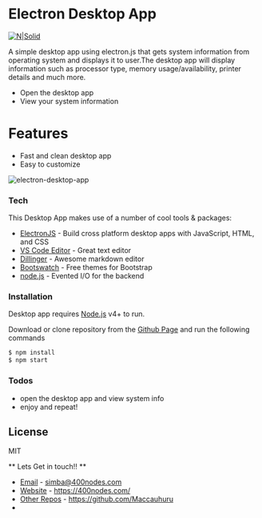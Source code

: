 # Electron Desktop App

[![N|Solid](https://cldup.com/dTxpPi9lDf.thumb.png)](https://nodesource.com/products/nsolid)

A simple desktop app using electron.js that gets system information from operating system and displays it to user.The desktop app will display information such as processor type, memory usage/availability, printer details and much more.

  - Open the desktop app
  - View your system information



# Features

  - Fast and clean desktop app
  - Easy to customize

![electron-desktop-app](https://user-images.githubusercontent.com/24412464/41441277-89e92962-6ff7-11e8-9456-7c08afb3f471.gif)

### Tech

This Desktop App makes use of a number of cool tools & packages:

* [ElectronJS] - Build cross platform desktop apps with JavaScript, HTML, and CSS
* [VS Code Editor] - Great text editor
* [Dillinger] - Awesome markdown editor
* [Bootswatch] - Free themes for Bootstrap
* [node.js] - Evented I/O for the backend

### Installation

Desktop app requires [Node.js](https://nodejs.org/) v4+ to run.

Download or clone repository from the [Github Page](https://github.com/Maccauhuru/Electron-Desktop-App) and run the following commands

```sh
$ npm install
$ npm start
```
### Todos

 - open the desktop app and view system info
 - enjoy and repeat!

License
----

MIT


** Lets Get in touch!! **
* [Email] - simba@400nodes.com
* [Website] - https://400nodes.com/
* [Other Repos] - https://github.com/Maccauhuru
* 
[//]: # (These are reference links used in the body of this note and get stripped out when the markdown processor does its job. There is no need to format nicely because it shouldn't be seen. Thanks SO - http://stackoverflow.com/questions/4823468/store-comments-in-markdown-syntax)

   [dill]: <https://github.com/joemccann/dillinger>
   [git-repo-url]: <https://github.com/joemccann/dillinger.git>
   [john gruber]: <http://daringfireball.net>
   [df1]: <http://daringfireball.net/projects/markdown/>
   [Markdown-it]: <https://github.com/markdown-it/markdown-it>
   [Ace Editor]: <http://ace.ajax.org>
   [node.js]: <http://nodejs.org>
   [Twitter Bootstrap]: <http://twitter.github.com/bootstrap/>
   [jQuery]: <http://jquery.com>
   [VS Code Editor]: <https://code.visualstudio.com/>
   [AngularJS]: <http://angularjs.org>
   [ReactJS]: <https://reactjs.org/>
   [Webpack]: <https://webpack.js.org/>
   [Babel]: <http://babeljs.io/>
   [SASS]: <https://reactjs.org/>
   [Gulp]: <http://gulpjs.com>
   [Dillinger]: <https://dillinger.io/>
   [Github Page]: <https://dillinger.io/>
   [Email]: <mailto:simba@400nodes.com>
   [Website]: <https://400nodes.com/>
   [Other Repos]: <https://github.com/Maccauhuru>
   [ElectronJS]: <https://electronjs.org/>
   [Bootswatch]: <https://bootswatch.com/>


